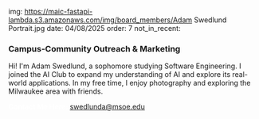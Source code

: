 img: https://maic-fastapi-lambda.s3.amazonaws.com/img/board_members/Adam Swedlund Portrait.jpg
date: 04/08/2025
order: 7
not_in_recent:

### Campus-Community Outreach & Marketing

Hi! I'm Adam Swedlund, a sophomore studying Software Engineering. I joined the AI Club to expand my understanding of AI and explore its real-world applications. In my free time, I enjoy photography and exploring the Milwaukee area with friends.

<a style = 'font-weight: bold; color: white;'>Contact Me Here:</a> <a style = 'color: blue eyes;'>swedlunda@msoe.edu</a>
